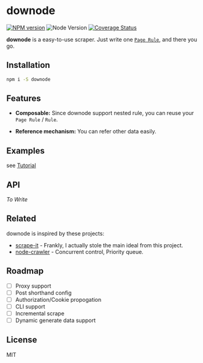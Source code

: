 # downode

[![NPM version](https://img.shields.io/npm/v/downode.svg?style=flat-square)](https://npmjs.com/package/downode) ![Node Version](https://img.shields.io/badge/node-7.6.0+-brightgreen.svg?style=flat-square) [![Coverage Status](https://coveralls.io/repos/github/ceoimon/downode/badge.svg?branch=master&style=flat-square)](https://coveralls.io/github/ceoimon/downode?branch=master)

**downode** is a easy-to-use scraper. Just write one [`Page Rule`](#API), and there you go.

## Installation

```bash
npm i -S downode
```

## Features

- **Composable:** Since downode support nested rule, you can reuse your `Page Rule` / `Rule`.

- **Reference mechanism:** You can refer other data easily.


## Examples

see [Tutorial](./TUTORIAL.md)

## API

*To Write*

## Related

downode is inspired by these projects:

- [scrape-it](https://github.com/IonicaBizau/scrape-it) - Frankly, I actually stole the main ideal from this project.
- [node-crawler](https://github.com/bda-research/node-crawler) - Concurrent control, Priority queue.

## Roadmap

- [ ] Proxy support
- [ ] Post shorthand config
- [ ] Authorization/Cookie propogation
- [ ] CLI support
- [ ] Incremental scrape
- [ ] Dynamic generate data support

## License

MIT

